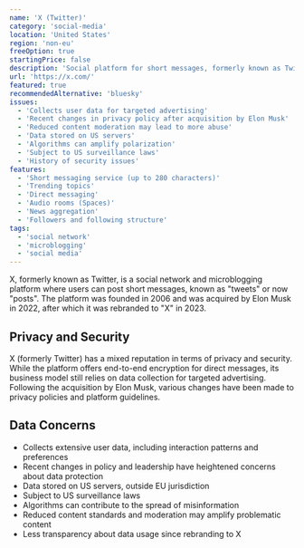 ```yaml
---
name: 'X (Twitter)'
category: 'social-media'
location: 'United States'
region: 'non-eu'
freeOption: true
startingPrice: false
description: 'Social platform for short messages, formerly known as Twitter, now owned by Elon Musk.'
url: 'https://x.com/'
featured: true
recommendedAlternative: 'bluesky'
issues:
  - 'Collects user data for targeted advertising'
  - 'Recent changes in privacy policy after acquisition by Elon Musk'
  - 'Reduced content moderation may lead to more abuse'
  - 'Data stored on US servers'
  - 'Algorithms can amplify polarization'
  - 'Subject to US surveillance laws'
  - 'History of security issues'
features:
  - 'Short messaging service (up to 280 characters)'
  - 'Trending topics'
  - 'Direct messaging'
  - 'Audio rooms (Spaces)'
  - 'News aggregation'
  - 'Followers and following structure'
tags:
  - 'social network'
  - 'microblogging'
  - 'social media'
---
```


X, formerly known as Twitter, is a social network and microblogging platform where users can post short messages, known as "tweets" or now "posts". The platform was founded in 2006 and was acquired by Elon Musk in 2022, after which it was rebranded to "X" in 2023.

## Privacy and Security

X (formerly Twitter) has a mixed reputation in terms of privacy and security. While the platform offers end-to-end encryption for direct messages, its business model still relies on data collection for targeted advertising. Following the acquisition by Elon Musk, various changes have been made to privacy policies and platform guidelines.

## Data Concerns

- Collects extensive user data, including interaction patterns and preferences
- Recent changes in policy and leadership have heightened concerns about data protection
- Data stored on US servers, outside EU jurisdiction
- Subject to US surveillance laws
- Algorithms can contribute to the spread of misinformation
- Reduced content standards and moderation may amplify problematic content
- Less transparency about data usage since rebranding to X